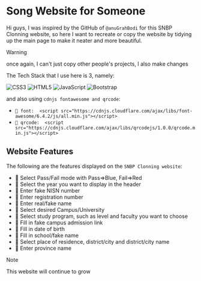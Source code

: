 # Song Website for Someone

Hi guys, I was inspired by the GitHub of `@anuGrahBodi` for this SNBP Clonning website, so here I want to recreate or copy the website by tidying up the main page to make it neater and more beautiful.

> [!WARNING]
> once again, I can't just copy other people's projects, I also make changes

The Tech Stack that I use here is 3, namely: </br>

![CSS3](https://img.shields.io/badge/css3-%231572B6.svg?style=plastic&logo=css3&logoColor=white) ![HTML5](https://img.shields.io/badge/html5-%23E34F26.svg?style=plastic&logo=html5&logoColor=white) ![JavaScript](https://img.shields.io/badge/javascript-%23323330.svg?style=plastic&logo=javascript&logoColor=%23F7DF1E) ![Bootstrap](https://img.shields.io/badge/bootstrap-%238511FA.svg?style=plastic&logo=bootstrap&logoColor=white)

and also using `cdnjs fontawesome and qrcode`:

- `🔐 font:  <script src="https://cdnjs.cloudflare.com/ajax/libs/font-awesome/6.4.2/js/all.min.js"></script>`
- `🔐 qrcode:  <script src="https://cdnjs.cloudflare.com/ajax/libs/qrcodejs/1.0.0/qrcode.min.js"></script>`

## Website Features

The following are the features displayed on the `SNBP Clonning website`:

- 🎯 Select Pass/Fail mode with Pass=>Blue, Fail=>Red
- 🎯 Select the year you want to display in the header
- 🎯 Enter fake NISN number
- 🎯 Enter registration number
- 🎯 Enter real/fake name
- 🎯 Select desired Campus/University
- 🎯 Select study program, such as level and faculty you want to choose
- 🎯 Fill in fake campus admission link
- 🎯 Fill in date of birth
- 🎯 Fill in school/fake name
- 🎯 Select place of residence, district/city and district/city name
- 🎯 Enter province name

> [!NOTE]
>
> This website will continue to grow
